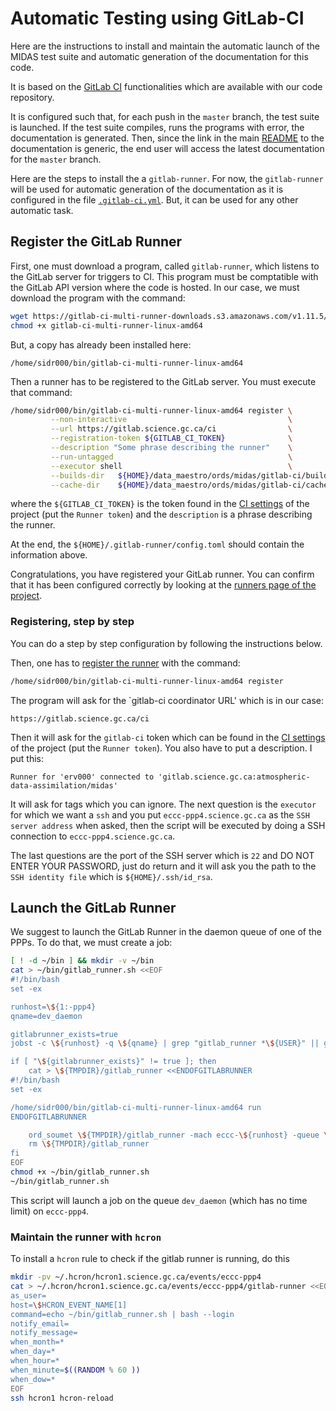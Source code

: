 # Automatic Testing using GitLab-CI

Here are the instructions to install and maintain the automatic launch of
the MIDAS test suite and automatic generation of the documentation for
this code.

It is based on the [GitLab CI](https://docs.gitlab.com/ce/ci)
functionalities which are available with our code repository.

It is configured such that, for each push in the `master` branch, the
test suite is launched.  If the test suite compiles, runs the programs
with error, the documentation is generated.  Then, since the link in
the main [README](README.md) to the documentation is generic, the end
user will access the latest documentation for the `master` branch.

Here are the steps to install the a `gitlab-runner`.  For now, the
`gitlab-runner` will be used for automatic generation of the
documentation as it is configured in the file
[`.gitlab-ci.yml`](.gitlab-ci.yml).  But, it can be used for any other
automatic task.

## Register the GitLab Runner

First, one must download a program, called `gitlab-runner`, which
listens to the GitLab server for triggers to CI.  This program must be
comptatible with the GitLab API version where the code is hosted.  In our
case, we must download the program with the command:
```bash
wget https://gitlab-ci-multi-runner-downloads.s3.amazonaws.com/v1.11.5/binaries/gitlab-ci-multi-runner-linux-amd64
chmod +x gitlab-ci-multi-runner-linux-amd64
```
But, a copy has already been installed here:
```
/home/sidr000/bin/gitlab-ci-multi-runner-linux-amd64
```

Then a runner has to be registered to the GitLab server.  You must
execute that command:
```bash
/home/sidr000/bin/gitlab-ci-multi-runner-linux-amd64 register \
         --non-interactive                                    \
         --url https://gitlab.science.gc.ca/ci                \
         --registration-token ${GITLAB_CI_TOKEN}              \
         --description "Some phrase describing the runner"    \
         --run-untagged                                       \
         --executor shell                                     \
         --builds-dir   ${HOME}/data_maestro/ords/midas/gitlab-ci/builds \
         --cache-dir    ${HOME}/data_maestro/ords/midas/gitlab-ci/cache
```

where the `${GITLAB_CI_TOKEN}` is the token found in the [CI
settings](https://gitlab.science.gc.ca/atmospheric-data-assimilation/midas/pipelines/settings)
of the project (put the `Runner token`) and the `description` is a
phrase describing the runner.

At the end, the `${HOME}/.gitlab-runner/config.toml` should contain
the information above.

Congratulations, you have registered your GitLab runner.  You can
confirm that it has been configured correctly by looking at the
[runners page of the
project](https://gitlab.science.gc.ca/atmospheric-data-assimilation/midas/runners).

### Registering, step by step

You can do a step by step configuration by following the instructions
below.

Then, one has to [register the
runner](https://docs.gitlab.com/runner/register) with the command:
```bash
/home/sidr000/bin/gitlab-ci-multi-runner-linux-amd64 register
```
The program will ask for the `gitlab-ci coordinator URL' which is in
our case:
```
https://gitlab.science.gc.ca/ci
```

Then it will ask for the `gitlab-ci` token which can be found in the [CI
settings](https://gitlab.science.gc.ca/atmospheric-data-assimilation/midas/pipelines/settings)
of the project (put the `Runner token`).  You also have to put a
description.  I put this:
```
Runner for 'erv000' connected to 'gitlab.science.gc.ca:atmospheric-data-assimilation/midas'
```

It will ask for tags which you can ignore.  The next question is the
`executor` for which we want a `ssh` and you put
`eccc-ppp4.science.gc.ca` as the `SSH server address` when asked, then
the script will be executed by doing a SSH connection to
`eccc-ppp4.science.gc.ca`.

The last questions are the port of the SSH server which is `22` and DO
NOT ENTER YOUR PASSWORD, just do return and it will ask you the path
to the `SSH identity file` which is `${HOME}/.ssh/id_rsa`.

## Launch the GitLab Runner

We suggest to launch the GitLab Runner in the daemon queue of one of the PPPs.  To do that, we must create a job:
```bash
[ ! -d ~/bin ] && mkdir -v ~/bin
cat > ~/bin/gitlab_runner.sh <<EOF
#!/bin/bash
set -ex

runhost=\${1:-ppp4}
qname=dev_daemon

gitlabrunner_exists=true
jobst -c \${runhost} -q \${qname} | grep "gitlab_runner *\${USER}" || gitlabrunner_exists=false

if [ "\${gitlabrunner_exists}" != true ]; then
    cat > \${TMPDIR}/gitlab_runner <<ENDOFGITLABRUNNER
#!/bin/bash
set -ex

/home/sidr000/bin/gitlab-ci-multi-runner-linux-amd64 run
ENDOFGITLABRUNNER

    ord_soumet \${TMPDIR}/gitlab_runner -mach eccc-\${runhost} -queue \${qname} -cpus 1 -w \$((90*24*60))
    rm \${TMPDIR}/gitlab_runner
fi
EOF
chmod +x ~/bin/gitlab_runner.sh
~/bin/gitlab_runner.sh
```

This script will launch a job on the queue `dev_daemon` (which has no time limit) on `eccc-ppp4`.

### Maintain the runner with `hcron`

To install a `hcron` rule to check if the gitlab runner is running, do this
```bash
mkdir -pv ~/.hcron/hcron1.science.gc.ca/events/eccc-ppp4
cat > ~/.hcron/hcron1.science.gc.ca/events/eccc-ppp4/gitlab-runner <<EOF
as_user=
host=\$HCRON_EVENT_NAME[1]
command=echo ~/bin/gitlab_runner.sh | bash --login
notify_email=
notify_message=
when_month=*
when_day=*
when_hour=*
when_minute=$((RANDOM % 60 ))
when_dow=*
EOF
ssh hcron1 hcron-reload
```
